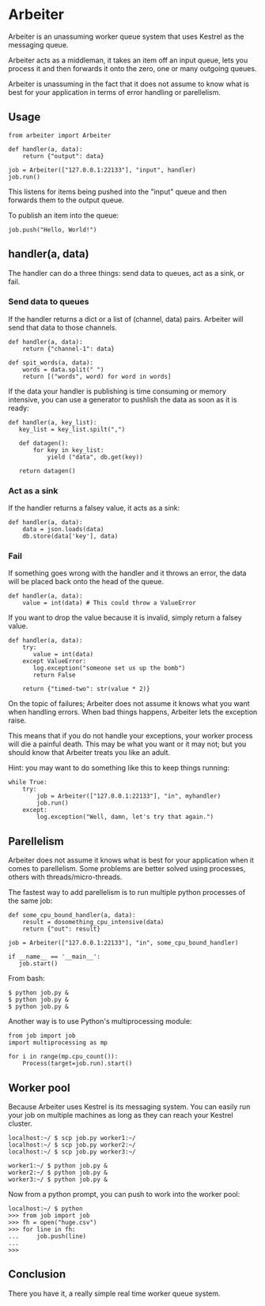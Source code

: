 # Arbeiter

Arbeiter is an unassuming worker queue system that uses Kestrel as the
messaging queue.

Arbeiter acts as a middleman, it takes an item off an input queue, lets you
process it and then forwards it onto the zero, one or many outgoing queues.

Arbeiter is unassuming in the fact that it does not assume to know what is
best for your application in terms of error handling or parellelism.

## Usage

    from arbeiter import Arbeiter
    
    def handler(a, data):
        return {"output": data}

    job = Arbeiter(["127.0.0.1:22133"], "input", handler)
    job.run()

This listens for items being pushed into the "input" queue and then forwards
them to the output queue.

To publish an item into the queue:

    job.push("Hello, World!")

## handler(a, data)

The handler can do a three things: send data to queues, act as a sink, or fail.


### Send data to queues

If the handler returns a dict or a list of (channel, data) pairs.  Arbeiter
will send that data to those channels.

    def handler(a, data):
        return {"channel-1": data}

    def spit_words(a, data):
        words = data.split(" ")
        return [("words", word) for word in words]

If the data your handler is publishing is time consuming or memory intensive,
you can use a generator to pushlish the data as soon as it is ready:

    def handler(a, key_list):
       key_list = key_list.spilt(",")

       def datagen():
           for key in key_list:
               yield ("data", db.get(key))

       return datagen()


### Act as a sink

If the handler returns a falsey value, it acts as a sink:

    def handler(a, data):
        data = json.loads(data)
        db.store(data['key'], data)


### Fail

If something goes wrong with the handler and it throws an error, the
data will be placed back onto the head of the queue.

    def handler(a, data):
        value = int(data) # This could throw a ValueError

If you want to drop the value because it is invalid, simply return a falsey
value.

    def handler(a, data):
        try:
           value = int(data)
        except ValueError:
           log.exception("someone set us up the bomb")
           return False

        return {"timed-two": str(value * 2)}

On the topic of failures; Arbeiter does not assume it knows what you
want when handling errors.  When bad things happens, Arbeiter lets the
exception raise.

This means that if you do not handle your exceptions, your worker
process will die a painful death.  This may be what you want or it may
not; but you should know that Arbeiter treats you like an adult.


Hint: you may want to do something like this to keep things running:

    while True:
        try:
            job = Arbeiter(["127.0.0.1:22133"], "in", myhandler)
            job.run()
        except:
            log.exception("Well, damn, let's try that again.")
    

## Parellelism

Arbeiter does not assume it knows what is best for your application when it
comes to parellelism.  Some problems are better solved using processes,
others with threads/micro-threads.

The fastest way to add parellelism is to run multiple python processes
of the same job:

    def some_cpu_bound_handler(a, data):
        result = dosomething_cpu_intensive(data)
        return {"out": result}

    job = Arbeiter(["127.0.0.1:22133"], "in", some_cpu_bound_handler)
    
    if __name__ == '__main__':
       job.start()

From bash:

    $ python job.py &
    $ python job.py &
    $ python job.py &


Another way is to use Python's multiprocessing module:

    from job import job
    import multiprocessing as mp

    for i in range(mp.cpu_count()):
        Process(target=job.run).start()

## Worker pool

Because Arbeiter uses Kestrel is its messaging system.  You can easily
run your job on multiple machines as long as they can reach your Kestrel
cluster.

    localhost:~/ $ scp job.py worker1:~/
    localhost:~/ $ scp job.py worker2:~/
    localhost:~/ $ scp job.py worker3:~/

    worker1:~/ $ python job.py &
    worker2:~/ $ python job.py &
    worker3:~/ $ python job.py &

Now from a python prompt, you can push to work into the worker pool:

    localhost:~/ $ python
    >>> from job import job
    >>> fh = open("huge.csv")
    >>> for line in fh:
    ...     job.push(line)
    ...
    >>>

## Conclusion

There you have it, a really simple real time worker queue system.
